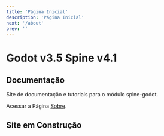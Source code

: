 ```yaml
---
title: 'Página Inicial'
description: 'Página Inicial'
next: '/about'
prev: ''
---
```


# Godot v3.5 Spine v4.1

## Documentação

Site de documentação e tutoriais para o módulo spine-godot.

Acessar a Página [Sobre](/about).

## Site em Construção